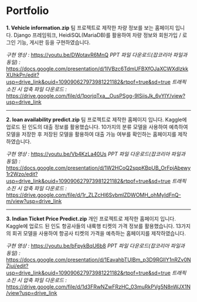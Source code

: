 # Portfolio


**1. Vehicle information.zip**
팀 프로젝트로 제작한 차량 정보를 보는 홈페이지 입니다.
Django 프레임워크, HeidiSQL(MariaDB)를 활용하여 차량 정보와 회원가입 / 로그인 기능, 게시판 등을 구현하였습니다.

*구현 영상 :* https://youtu.be/DWotavR6MnQ
*PPT 파일 다운로드(잡코리아 파일과 동일) :* https://docs.google.com/presentation/d/1IVBzc6TdmUFBXfOJaXCWXdIzkkXUhkPn/edit?usp=drive_link&ouid=109090627973981221182&rtpof=true&sd=true
*트래픽 소진 시 압축 파일 다운로드 :* https://drive.google.com/file/d/1porjqTxa__OusPSgg-9ISiisJk_6vYIY/view?usp=drive_link

---------------------------------------------------------------------------------------------------------------------------------------------------------------

**2. loan availability predict.zip**
팀 프로젝트로 제작한 홈페이지 입니다.
Kaggle에 업로드 된 인도의 대출 정보를 활용했습니다.
10가지의 분류 모델을 사용하여 예측하여 모델을 저장한 후 저장된 모델을 활용하여 대출 가능 여부를 확인하는 홈페이지를 제작하였습니다.

*구현 영상 :* https://youtu.be/Vb4KzLa40Us
*PPT 파일 다운로드(잡코리아 파일과 동일) :* https://docs.google.com/presentation/d/1W2HCoQ2sppKBpUB_OrFpjAbewy1r2Wzo/edit?usp=drive_link&ouid=109090627973981221182&rtpof=true&sd=true
*트래픽 소진 시 압축 파일 다운로드 :* https://drive.google.com/file/d/1r_ZLZcHl6SvbmlZDWOMH_ohMyIdFnQ-m/view?usp=drive_link

---------------------------------------------------------------------------------------------------------------------------------------------------------------

**3. Indian Ticket Price Predict.zip**
개인 프로젝트로 제작한 홈페이지 입니다.
Kaggle에 업로드 된 인도 항공사들의 내륙행 티켓의 가격 정보를 활용했습니다.
13가지의 회귀 모델을 사용하여 항공사 티켓의 가격을 예측하는 홈페이지를 제작하였습니다.

*구현 영상 :* https://youtu.be/bFpykBqU6b8
*PPT 파일 다운로드(잡코리아 파일과 동일) :* https://docs.google.com/presentation/d/1EavahbTUlBm_p3D9RGlIY1nRZv0NZjui/edit?usp=drive_link&ouid=109090627973981221182&rtpof=true&sd=true
*트래픽 소진 시 압축 파일 다운로드 :* https://drive.google.com/file/d/1d3FRwNZwFRzHC_03muRkPVg5N8nWJX1N/view?usp=drive_link
